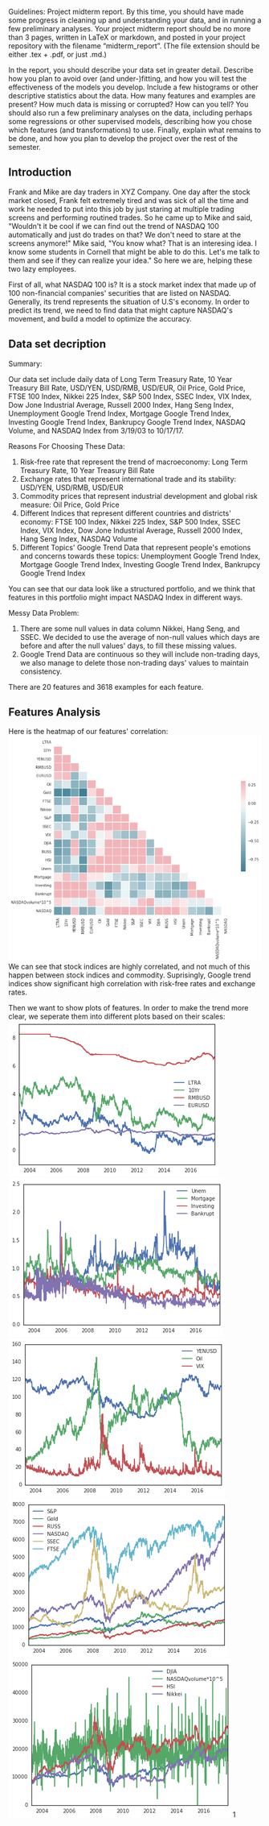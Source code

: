 Guidelines:
Project midterm report. By this time, you should have made some progress in cleaning up and understanding your data, and in running a few preliminary analyses. Your project midterm report should be no more than 3 pages, written in LaTeX or markdown, and posted in your project repository with the filename “midterm_report”. (The file extension should be either .tex + .pdf, or just .md.)

In the report, you should describe your data set in greater detail. Describe how you plan to avoid over (and under-)fitting, and how you will test the effectiveness of the models you develop. Include a few histograms or other descriptive statistics about the data. How many features and examples are present? How much data is missing or corrupted? How can you tell? You should also run a few preliminary analyses on the data, including perhaps some regressions or other supervised models, describing how you chose which features (and transformations) to use. Finally, explain what remains to be done, and how you plan to develop the project over the rest of the semester.

## Introduction

Frank and Mike are day traders in XYZ Company. One day after the stock market closed, Frank felt extremely tired and was sick of all the time and work he needed to put into this job by just staring at multiple trading screens and performing routined trades. So he came up to Mike and said, "Wouldn't it be cool if we can find out the trend of NASDAQ 100 automatically and just do trades on that? We don't need to stare at the screens anymore!" Mike said, "You know what? That is an interesing idea. I know some students in Cornell that might be able to do this. Let's me talk to them and see if they can realize your idea." So here we are, helping these two lazy employees.

First of all, what NASDAQ 100 is? It is a stock market index that made up of 100 non-financial companies' securities that are listed on NASDAQ. Generally, its trend represents the situation of U.S's economy. In order to predict its trend, we need to find data that might capture NASDAQ's movement, and build a model to optimize the accuracy.

## Data set decription

Summary:

Our data set include daily data of Long Term Treasury Rate,	10 Year Treasury Bill Rate, USD/YEN, USD/RMB, USD/EUR, Oil Price, Gold Price, FTSE 100 Index, Nikkei 225 Index, S&P 500 Index, SSEC Index, VIX Index, Dow Jone Industrial Average, Russell 2000 Index, Hang Seng Index, Unemployment Google Trend Index, Mortgage Google Trend Index, Investing Google Trend Index, Bankrupcy Google Trend Index, NASDAQ Volume, and NASDAQ Index from 3/19/03 to 10/17/17.

Reasons For Choosing These Data:

1. Risk-free rate that represent the trend of macroeconomy: Long Term Treasury Rate,	10 Year Treasury Bill Rate
2. Exchange rates that represent international trade and its stability: USD/YEN, USD/RMB, USD/EUR
3. Commodity prices that represent industrial development and global risk measure: Oil Price, Gold Price
4. Different Indices that represent different countries and districts' economy: FTSE 100 Index, Nikkei 225 Index, S&P 500 Index,  SSEC Index, VIX Index, Dow Jone Industrial Average, Russell 2000 Index, Hang Seng Index, NASDAQ Volume
5. Different Topics' Google Trend Data that represent people's emotions and concerns towards these topics: Unemployment Google Trend Index, Mortgage Google Trend Index, Investing Google Trend Index, Bankrupcy Google Trend Index

You can see that our data look like a structured portfolio, and we think that features in this portfolio might impact NASDAQ Index in different ways. 

Messy Data Problem: 
1. There are some null values in data column Nikkei, Hang Seng, and SSEC. We decided to use the average of non-null values which days are before and after the null values' days, to fill these missing values.
2. Google Trend Data are continuous so they will include non-trading days, we also manage to delete those non-trading days' values to maintain consistency.

There are 20 features and 3618 examples for each feature.

## Features Analysis

Here is the heatmap of our features' correlation:
![plot](plot/corr.jpg)
We can see that stock indices are highly correlated, and not much of this happen between stock indices and commodity. Suprisingly, Google trend indices show significant high correlation with risk-free rates and exchange rates.

Then we want to show plots of features. In order to make the trend more clear, we seperate them into different plots based on their scales:
![plot](plot/index1.jpg)![plot](plot/index2.jpg)![plot](plot/index3.jpg)![plot](plot/index4.jpg)![plot](plot/index5.jpg)
1
